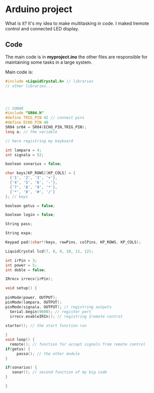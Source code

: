 # Arduino project
What is it? It's my idea to make multitasking in code. I maked Iremote control and connected LED display.

## Code
The main code is in **myproject.ino** the other files are responsible for maintaining some tasks in a large system. 

Main code is:

```c++
#include <LiquidCrystal.h> // libraries
// other libraries...




// SONAR
#include "SR04.h"
#define TRIG_PIN 42 // connect pins
#define ECHO_PIN 40
SR04 sr04 = SR04(ECHO_PIN,TRIG_PIN);
long a; // the variable

// here registring my keyboard

int lampara = 4;
int signala = 52;

boolean sonarius = false;

char keys[KP_ROWS][KP_COLS] = {
  {'1', '2', '3', '+'},
  {'4', '5', '6', '-'},
  {'7', '8', '9', '*'},
  {'*', '0', '#', '/'}
}; // keys

boolean getus = false;

boolean login = false;

String pass;

String expa;

Keypad pad((char*)keys, rowPins, colPins, KP_ROWS, KP_COLS);

LiquidCrystal lcd(7, 8, 9, 10, 11, 12);

int irPin = 3;
int power = 5;
int doble = false;

IRrecv irrecv(irPin);

void setup() {
  
pinMode(power, OUTPUT);
pinMode(lampara, OUTPUT);
pinMode(signala, OUTPUT); // registring outputs
  Serial.begin(9600); // register port
  irrecv.enableIRIn(); // registring Iremote control
  
starter(); // the start function run

}
void loop() {
  remote(); // function for accept signals from remote control
if(getus) {
     passa(); // the other module
}

if(sonarius) {
   sonar(); // second function of my big code
}

}
```
